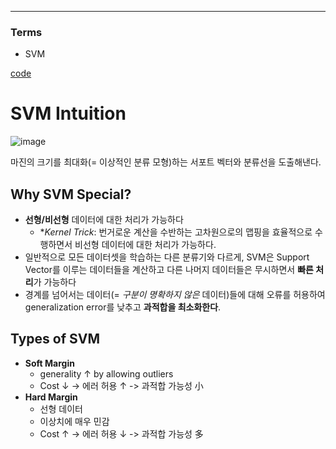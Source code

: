 ****
### Terms
- SVM

[code](https://github.com/EricChoii/ai-boot-camp-ablearn/blob/main/ai/supervised-learning/classification/codes/support_vector_machine.ipynb)

# SVM Intuition
![image](https://user-images.githubusercontent.com/39285147/178284534-ac5200fe-60eb-4dd1-8ad1-b54cb8bfed2c.png)

마진의 크기를 최대화(= 이상적인 분류 모형)하는 서포트 벡터와 분류선을 도출해낸다.

## Why SVM Special?
- **선형/비선형** 데이터에 대한 처리가 가능하다
  - **Kernel Trick*: 번거로운 계산을 수반하는 고차원으로의 맵핑을 효율적으로 수행하면서 비선형 데이터에 대한 처리가 가능하다.
- 일반적으로 모든 데이터셋을 학습하는 다른 분류기와 다르게, SVM은 Support Vector를 이루는 데이터들을 계산하고 다른 나머지 데이터들은 무시하면서 **빠른 처리**가 가능하다
- 경계를 넘어서는 데이터(= *구분이 명확하지 않은* 데이터)들에 대해 오류를 허용하여 generalization error를 낮추고 **과적합을 최소화한다**.

## Types of SVM
- **Soft Margin**
  - generality ↑ by allowing outliers
  - Cost ↓ -> 에러 허용 ↑ -> 과적합 가능성 小
- **Hard Margin**
  - 선형 데이터
  - 이상치에 매우 민감
  - Cost ↑ -> 에러 허용 ↓ -> 과적합 가능성 多
